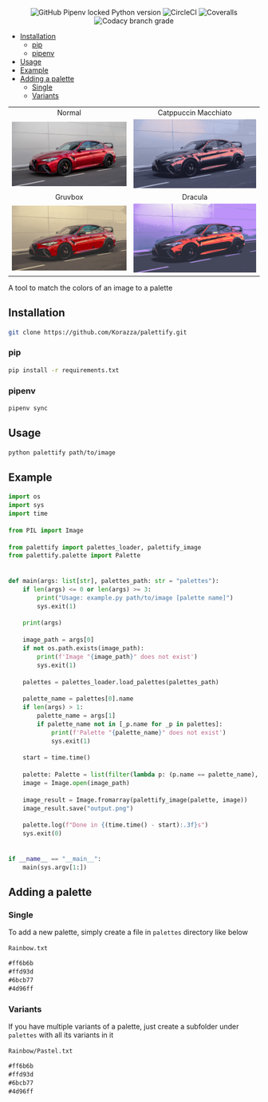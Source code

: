 <p align="center">
  <img alt="GitHub Pipenv locked Python version" src="https://img.shields.io/github/pipenv/locked/python-version/Korazza/palettify?color=%233b82f6&logo=python&style=flat-square">
  <img alt="CircleCI" src="https://img.shields.io/circleci/build/github/Korazza/palettify/main?color=%2365a30d&label=test&logo=circleci&style=flat-square">
  <img alt="Coveralls" src="https://img.shields.io/coveralls/github/Korazza/palettify?color=%2365a30d&logo=coveralls&style=flat-square">
  <img alt="Codacy branch grade" src="https://img.shields.io/codacy/grade/0a0cccad8d79414d88671d85ed98da06/main?color=%237c3aed&logo=codacy&style=flat-square">
</p>

- [Installation](#installation)
  - [pip](#pip)
  - [pipenv](#pipenv)
- [Usage](#usage)
- [Example](#example)
- [Adding a palette](#adding-a-palette)
  - [Single](#single)
  - [Variants](#variants)

|                                |                                                          |
| :----------------------------: | :------------------------------------------------------: |
|             Normal             |                   Catppuccin Macchiato                   |
|  ![normal](images/normal.png)  | ![catppuccin-macchiato](images/catppuccin-macchiato.png) |
|            Gruvbox             |                         Dracula                          |
| ![gruvbox](images/gruvbox.png) |              ![dracula](images/dracula.png)              |

A tool to match the colors of an image to a palette

## Installation

```sh
git clone https://github.com/Korazza/palettify.git
```

### pip

```sh
pip install -r requirements.txt
```

### pipenv

```sh
pipenv sync
```

## Usage

```sh
python palettify path/to/image
```

## Example
```python
import os
import sys
import time

from PIL import Image

from palettify import palettes_loader, palettify_image
from palettify.palette import Palette


def main(args: list[str], palettes_path: str = "palettes"):
    if len(args) <= 0 or len(args) >= 3:
        print("Usage: example.py path/to/image [palette name]")
        sys.exit(1)

    print(args)

    image_path = args[0]
    if not os.path.exists(image_path):
        print(f'Image "{image_path}" does not exist')
        sys.exit(1)

    palettes = palettes_loader.load_palettes(palettes_path)

    palette_name = palettes[0].name
    if len(args) > 1:
        palette_name = args[1]
        if palette_name not in [_p.name for _p in palettes]:
            print(f'Palette "{palette_name}" does not exist')
            sys.exit(1)

    start = time.time()

    palette: Palette = list(filter(lambda p: (p.name == palette_name), palettes))[0]
    image = Image.open(image_path)

    image_result = Image.fromarray(palettify_image(palette, image))
    image_result.save("output.png")

    palette.log(f"Done in {(time.time() - start):.3f}s")
    sys.exit(0)


if __name__ == "__main__":
    main(sys.argv[1:])
```

## Adding a palette

### Single

To add a new palette, simply create a file in `palettes` directory like below

`Rainbow.txt`

```md
#ff6b6b
#ffd93d
#6bcb77
#4d96ff
```

### Variants

If you have multiple variants of a palette, just create a subfolder under `palettes` with all its variants in it

`Rainbow/Pastel.txt`

```md
#ff6b6b
#ffd93d
#6bcb77
#4d96ff
```
